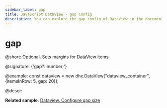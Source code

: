 ```yaml
---
sidebar_label: gap
title: JavaScript DataView - gap Config 
description: You can explore the gap config of DataView in the documentation of the DHTMLX JavaScript UI library. Browse developer guides and API reference, try out code examples and live demos, and download a free 30-day evaluation version of DHTMLX Suite 7.
---
```


# gap

@short: Optional. Sets margins for DataView items

@signature: {'gap?: number;'}

@example:
const dataview = new dhx.DataView("dataview_container", {itemsInRow: 5, gap: 20});

@descr:

**Related sample**: [Dataview. Configure gap size](https://snippet.dhtmlx.com/ozsuww1q)

[comment]: # (@related: dataview/configuration.md#margins-around-dataview-items)
